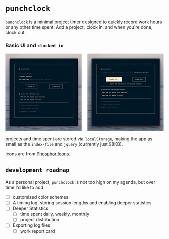 # `punchclock`

`punchclock` is a minimal project timer designed to quickly record work hours or any other time spent.
Add a project, clock in, and when you're done, clock out.

### Basic UI and `clocked in`
<img src="res/ui.png">

projects and time spent are stored via `localStorage`, making the app as small as the `index-file` and `jquery` (currently just 98KB).

Icons are from [Phosphor Icons](https://phosphoricons.com/).

## `development roadmap`

As a personal project, `punchclock` is not too high on my agenda, but over time I'd like to add:

- [ ] customized color schemes
- [ ] A timing log, storing session lengths and enabling deeper statistics
- [ ] Deeper Statistics
	- [ ] time spent daily, weekly, monthly
	- [ ] project distribution
- [ ] Exporting log files
	- [ ] work report card